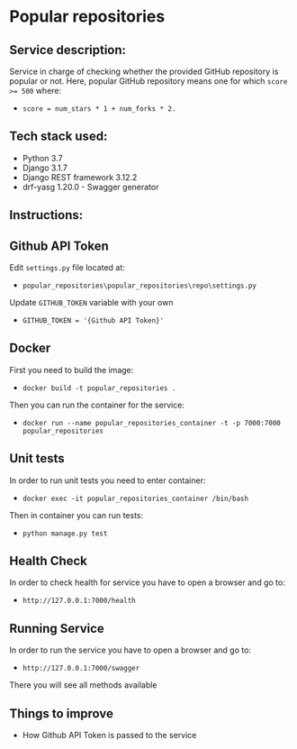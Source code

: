 # Popular repositories

## Service description:
Service in charge of checking whether the provided GitHub repository is popular
or not. Here, popular GitHub repository means one for which `score >= 500` where:

- `score = num_stars * 1 + num_forks * 2.`


## Tech stack used:
- Python 3.7
- Django 3.1.7
- Django REST framework 3.12.2
- drf-yasg 1.20.0 - Swagger generator


## Instructions:

## Github API Token
Edit `settings.py` file located at:
- `popular_repositories\popular_repositories\repo\settings.py`

Update `GITHUB_TOKEN` variable with your own
- `GITHUB_TOKEN = '{Github API Token}'`

## Docker
First you need to build the image:
- `docker build -t popular_repositories .`

Then you can run the container for the service:
- `docker run --name popular_repositories_container -t -p 7000:7000 popular_repositories`

## Unit tests
In order to run unit tests you need to enter container:
- `docker exec -it popular_repositories_container /bin/bash`

Then in container you can run tests:
- `python manage.py test`

## Health Check
In order to check health for service you have to open a browser and go to:
- `http://127.0.0.1:7000/health`

## Running Service
In order to run the service you have to open a browser and go to:
- `http://127.0.0.1:7000/swagger`

There you will see all methods available

## Things to improve
- How Github API Token is passed to the service